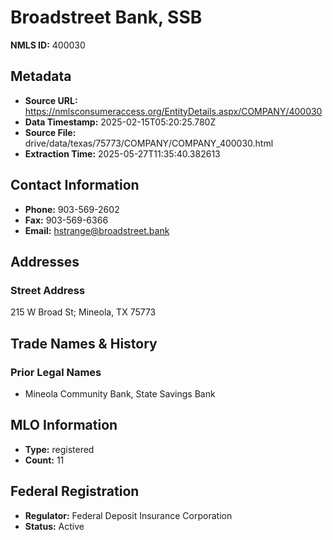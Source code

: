 # Broadstreet Bank, SSB

**NMLS ID:** 400030

## Metadata
- **Source URL:** https://nmlsconsumeraccess.org/EntityDetails.aspx/COMPANY/400030
- **Data Timestamp:** 2025-02-15T05:20:25.780Z
- **Source File:** drive/data/texas/75773/COMPANY/COMPANY_400030.html
- **Extraction Time:** 2025-05-27T11:35:40.382613

## Contact Information
- **Phone:** 903-569-2602
- **Fax:** 903-569-6366
- **Email:** hstrange@broadstreet.bank

## Addresses
### Street Address
215 W Broad St; Mineola, TX 75773

## Trade Names & History
### Prior Legal Names
- Mineola Community Bank, State Savings Bank

## MLO Information
- **Type:** registered
- **Count:** 11

## Federal Registration
- **Regulator:** Federal Deposit Insurance Corporation
- **Status:** Active
